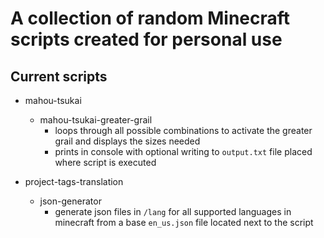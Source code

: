# A collection of random Minecraft scripts created for personal use

## Current scripts

* mahou-tsukai
  * mahou-tsukai-greater-grail
    * loops through all possible combinations to activate the greater grail and displays the sizes needed
    * prints in console with optional writing to `output.txt` file placed where script is executed

* project-tags-translation
  * json-generator
    * generate json files in `/lang` for all supported languages in minecraft from a base `en_us.json` file located next to the script